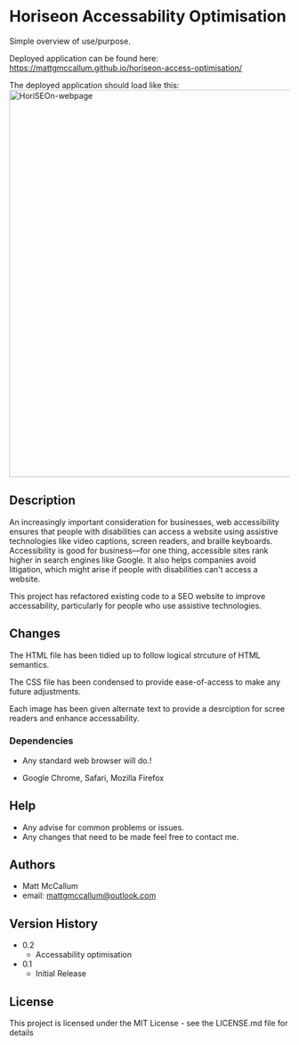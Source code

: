 # Horiseon Accessability Optimisation

Simple overview of use/purpose.

Deployed application can be found here: https://mattgmccallum.github.io/horiseon-access-optimisation/

The deployed application should load like this: <img width="695" alt="HoriSEOn-webpage" src="https://user-images.githubusercontent.com/112361667/188552375-aa491fee-bb8d-4a07-a8d5-ac0d34c85aa5.png">

## Description

An increasingly important consideration for businesses, web accessibility ensures that people with disabilities can access a website using assistive technologies like video captions, screen readers, and braille keyboards. Accessibility is good for business—for one thing, accessible sites rank higher in search engines like Google. It also helps companies avoid litigation, which might arise if people with disabilities can't access a website.

This project has refactored existing code to a SEO website to improve accessability, particularly for people who use assistive technologies.

## Changes

The HTML file has been tidied up to follow logical strcuture of HTML semantics.

The CSS file has been condensed to provide ease-of-access to make any future adjustments.

Each image has been given alternate text to provide a desrciption for scree readers and enhance accessability.

### Dependencies

* Any standard web browser will do.!

* Google Chrome, Safari, Mozilla Firefox

## Help

* Any advise for common problems or issues.
* Any changes that need to be made feel free to contact me.

## Authors
* Matt McCallum
* email: mattgmccallum@outlook.com

## Version History

* 0.2
    * Accessability optimisation
* 0.1
    * Initial Release

## License

This project is licensed under the MIT License - see the LICENSE.md file for details
